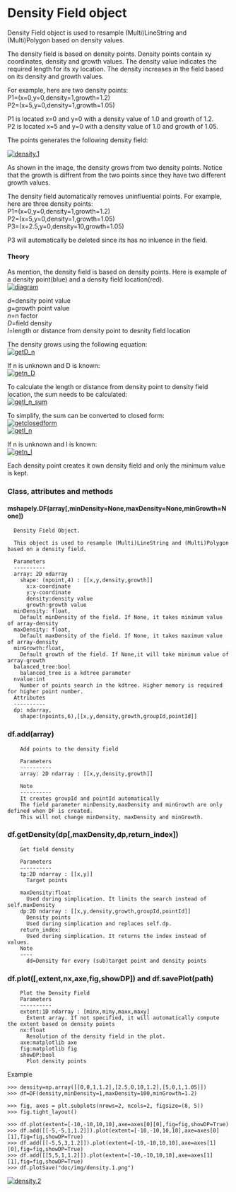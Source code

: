# Density Field object
Density Field object is used to resample (Multi)LineString and (Multi)Polygon based on density values.

The density field is based on density points. Density points contain xy coordinates, density and growth values.
The density value indicates the required length for its xy location. 
The density increases in the field based on its density and growth values.

For example, here are two density points:\
P1=(x=0,y=0,density=1,growth=1.2)\
P2=(x=5,y=0,density=1,growth=1.05)

P1 is located x=0 and y=0 with a density value of 1.0 and growth of 1.2.\
P2 is located x=5 and y=0 with a density value of 1.0 and growth of 1.05.

The points generates the following density field:

[![density.1](img/density.1.png)](img/density.1.png)

As shown in the image, the density grows from two density points. 
Notice that the growth is diffrent from the two points since they have two different growth values.

The density field automatically removes uninfluential points. For example, here are three density points:\
P1=(x=0,y=0,density=1,growth=1.2)\
P2=(x=5,y=0,density=1,growth=1.05)\
P3=(x=2.5,y=0,density=10,growth=1.05)

P3 will automatically be deleted since its has no inluence in the field.

#### Theory
As mention, the density field is based on density points. 
Here is example of a density point(blue) and a density field location(red).\
[![diagram](img/diagram.png)](img/diagram.png)

*d*=density point value\
*g*=growth point value\
*n*=n factor\
*D*=field density\
*l*=length or distance from density point to desnity field location

The density grows using the following equation:\
[![getD_n](img/getD_n.png)](img/getD_n.png)

If n is unknown and D is known:\
[![getn_D](img/getn_D.png)](img/getn_D.png)

To calculate the length or distance from density point to density field location, the sum needs to be calculated:\
[![getl_n_sum](img/getl_n_sum.png)](img/getl_n_sum.png)

To simplify, the sum can be converted to closed form:\
[![getclosedform](img/getclosedform.png)](img/getclosedform.png)\
[![getl_n](img/getl_n.png)](img/getl_n.png)

If n is unknown and l is known:\
[![getn_l](img/getn_l.png)](img/getn_l.png)

Each density point creates it own density field and only the minimum value is kept.
### Class, attributes and methods 
#### mshapely.DF(array[,minDensity=None,maxDensity=None,minGrowth=None])
```
  Density Field Object.
  
  This object is used to resample (Multi)LineString and (Multi)Polygon based on a density field.
  
  Parameters
  ----------
  array: 2D ndarray
    shape: (npoint,4) : [[x,y,density,growth]] 
      x:x-coordinate
      y:y-coordinate
      density:density value
      growth:growth value
  minDensity: float,
    Default minDensity of the field. If None, it takes minimum value of array-density
  maxDensity: float,
    Default maxDensity of the field. If None, it takes maximum value of array-density
  minGrowth:float,
    Default growth of the field. If None,it will take minimum value of array-growth
  balanced_tree:bool
    balanced_tree is a kdtree parameter
  nvalue:int
    Number of points search in the kdtree. Higher memory is required for higher point number. 
  Attributes
  ----------
  dp: ndarray,
    shape:(npoints,6),[[x,y,density,growth,groupId,pointId]]
```
### df.add(array)
```
    Add points to the density field
    
    Parameters
    ----------
    array: 2D ndarray : [[x,y,density,growth]]
    
    Note
    ----------
    It creates groupId and pointId automatically
    The field parameter minDensity,maxDensity and minGrowth are only defined when DF is created.
    This will not change minDensity, maxDensity and minGrowth.

```
### df.getDensity(dp[,maxDensity,dp,return_index])
```
    Get field density
    
    Parameters
    ----------
    tp:2D ndarray : [[x,y]]
      Target points
    
    maxDensity:float
      Used during simplication. It limits the search instead of self.maxDensity
    dp:2D ndarray : [[x,y,density,growth,groupId,pointId]]
      Density points
      Used during simplication and replaces self.dp.
    return_index:
      Used during simplication. It returns the index instead of values.
    Note
    ----
      dd=Density for every (sub)target point and density points
```

### df.plot([,extent,nx,axe,fig,showDP]) and df.savePlot(path)
```
    Plot the Density Field
    Parameters
    ----------
    extent:1D ndarray : [minx,miny,maxx,maxy]
      Extent array. If not specified, it will automatically compute the extent based on density points
    nx:float
      Resolution of the density field in the plot.
    axe:matplotlib axe
    fig:matplotlib fig
    showDP:bool
      Plot density points 
```

Example
```
>>> density=np.array([[0,0,1,1.2],[2.5,0,10,1.2],[5,0,1,1.05]])
>>> df=DF(density,minDensity=1,maxDensity=100,minGrowth=1.2)
  
>>> fig, axes = plt.subplots(nrows=2, ncols=2, figsize=(8, 5))
>>> fig.tight_layout()
  
>>> df.plot(extent=[-10,-10,10,10],axe=axes[0][0],fig=fig,showDP=True)
>>> df.add([[-5,-5,1,1.2]]).plot(extent=[-10,-10,10,10],axe=axes[0][1],fig=fig,showDP=True)
>>> df.add([[-5,5,3,1.2]]).plot(extent=[-10,-10,10,10],axe=axes[1][0],fig=fig,showDP=True)
>>> df.add([[5,5,1,1.2]]).plot(extent=[-10,-10,10,10],axe=axes[1][1],fig=fig,showDP=True)
>>> df.plotSave("doc/img/density.1.png")
```
[![density.2](img/density.2.png)](img/density.2.png)